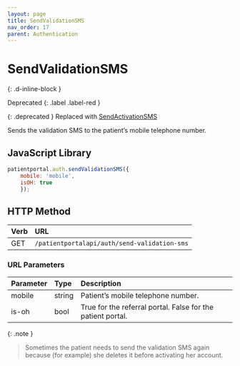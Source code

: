 ```yaml
---
layout: page
title: SendValidationSMS
nav_order: 17
parent: Authentication
---
```


# SendValidationSMS
{: .d-inline-block }

Deprecated
{: .label .label-red }

{: .deprecated }
Replaced with [SendActivationSMS](sendactivationsms)

Sends the validation SMS to the patient’s mobile telephone number.

## JavaScript Library

```javascript
patientportal.auth.sendValidationSMS({
    mobile: 'mobile', 
    isOH: true
    });
```

## HTTP Method

| Verb | URL                                           |
|:-----|:----------------------------------------------|
| GET  | `/patientportalapi/auth/send-validation-sms`  |

### URL Parameters

| Parameter | Type   | Description                                                 |
|:----------|:-------|:------------------------------------------------------------|
| mobile    | string | Patient’s mobile telephone number.                          |
| is-oh     | bool   | True for the referral portal. False for the patient portal. |

{: .note }
> Sometimes the patient needs to send the validation SMS again because (for example) she deletes it before activating her account.
